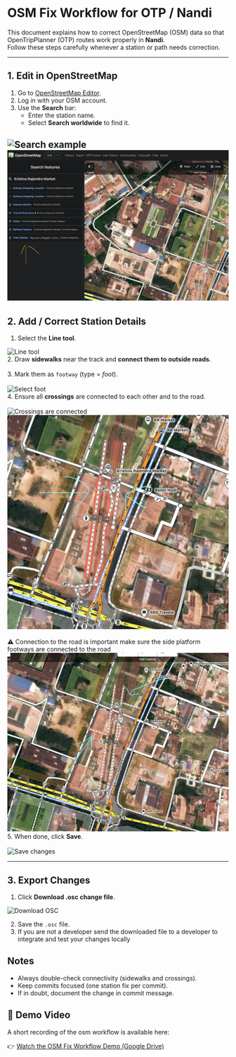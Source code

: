 # OSM Fix Workflow for OTP / Nandi

This document explains how to correct OpenStreetMap (OSM) data so that OpenTripPlanner (OTP) routes work properly in **Nandi**.  
Follow these steps carefully whenever a station or path needs correction.

---

## 1. Edit in OpenStreetMap

1. Go to [OpenStreetMap Editor](https://www.openstreetmap.org/edit).  
2. Log in with your OSM account.  
3. Use the **Search** bar:  
   - Enter the station name.  
   - Select **Search worldwide** to find it.  

![Search example](img/step1_search.png)
<br>
![Search example-Next-Step](img/step1_continued.png)
---

## 2. Add / Correct Station Details

1. Select the **Line tool**.  

![Line tool](img/step2_line_tool.png)
<br>
2. Draw **sidewalks** near the track and **connect them to outside roads**.  
<br>
3. Mark them as `footway` (type = *foot*).  
<br>
![Select foot](img/step3_foot.png)
<br>
4. Ensure all **crossings** are connected to each other and to the road.  
<br>
![Crossings are connected](img/step4_crossings.png)
<br>
![Sidewalks and crossings](img/step4_sidewalks.png)
<br>
<br>
⚠️ Connection to the road is important make sure the side platform footways are connected to the road
![Finalized with connection to nearby roads](img/connect_to_roads.png)
5. When done, click **Save**.  
<br>
![Save changes](img/step5_save.png)

---

## 3. Export Changes

1. Click **Download .osc change file**.  

![Download OSC](img/step6_download.png)

2. Save the `.osc` file.
3. If you are not a developer send the downloaded file to a developer to integrate and test your changes locally

## Notes

* Always double-check connectivity (sidewalks and crossings).
* Keep commits focused (one station fix per commit).
* If in doubt, document the change in commit message.

## 🎥 Demo Video

A short recording of the osm workflow is available here:  

👉 [Watch the OSM Fix Workflow Demo (Google Drive)](https://drive.google.com/file/d/16OGL6I0CiXz2kHY1ptJVIyzJkxARMfqH/view?usp=sharing)
